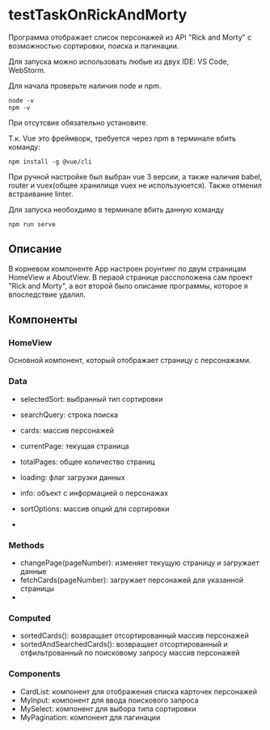# testTaskOnRickAndMorty

 Программа отображает список персонажей из API "Rick and Morty" с возможностью сортировки, поиска и пагинации.

 Для запуска можно  использовать  любые из двух IDE: VS Code, WebStorm. 

Для начала проверьте наличия node и npm.

    node -v
    npm -v
При отсутсвие обязательно установите.

Т.к. Vue это фреймворк, требуется через npm в терминале вбить команду: 
 
    npm install -g @vue/cli

При ручной настройке был выбран vue 3 версии, а также наличия babel, router и vuex(общее хранилище vuex не используюется).
Также отменил встраивание linter.

Для запуска необохдимо в терминале вбить данную команду 

    npm run serve


## Описание

В корневом компоненте App настроен роунтинг по двум страницам HomeView и AboutView.
В пераой странице рассположена сам проект "Rick and Morty", а вот второй было описание программы, которое я впоследствие удалил.


## Компоненты

### HomeView
Основной компонент, который отображает страницу с персонажами.

### Data

 - selectedSort: выбранный тип сортировки
 - searchQuery: строка поиска
 - cards: массив персонажей
 - currentPage: текущая страница
 - totalPages: общее количество страниц
 - loading: флаг загрузки данных
 - info: объект с информацией о персонажах
 - sortOptions: массив опций для сортировки

 - 
### Methods

 - changePage(pageNumber): изменяет текущую страницу и загружает данные
 - fetchCards(pageNumber): загружает персонажей для указанной страницы
 - 
### Computed
 - sortedCards(): возвращает отсортированный массив персонажей
 - sortedAndSearchedCards(): возвращает отсортированный и отфильтрованный по поисковому запросу массив персонажей

### Components

 - CardList: компонент для отображения списка карточек персонажей
 - MyInput: компонент для ввода поискового запроса
 - MySelect: компонент для выбора типа сортировки
 - MyPagination: компонент для пагинации
